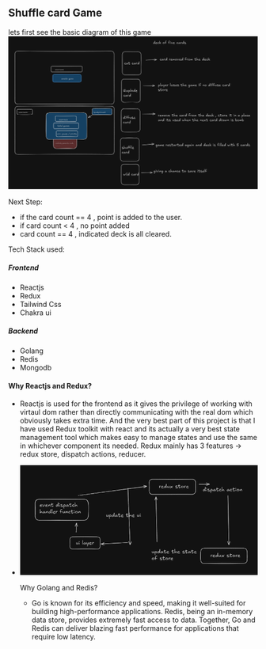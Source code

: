 ## Shuffle card Game 
lets first see the basic diagram of this game
![shuffle card](images/shuffle.png)

Next Step:
- if the card count == 4 , point is added to the user.
- if card count < 4 , no point added
- card count == 4 , indicated deck is all cleared.

Tech Stack used:
##### Frontend
- Reactjs
- Redux
- Tailwind Css
- Chakra ui
##### Backend
- Golang
- Redis
- Mongodb

#### Why Reactjs and Redux?
- Reactjs is used for the frontend as it gives the privilege of working with virtaul dom rather than directly communicating with the real dom which obviously takes extra time. And the very best part of this project is that I have used Redux toolkit with react and its actually a very best state management tool which makes easy to manage states and use the same in whichever component its needed. Redux mainly has 3 features -> redux store, dispatch actions, reducer.
- ![Overview of redux working (thanks to -> PITYUSH GARG) ](images/redux.png)


  Why Golang and Redis?
  - Go is known for its efficiency and speed, making it well-suited for building high-performance applications. Redis, being an in-memory data store, provides extremely fast access to data. Together, Go and Redis can deliver blazing fast performance for applications that require low latency.
